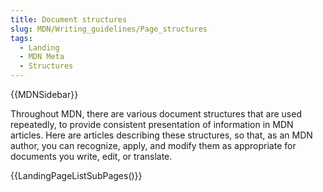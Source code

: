 ```yaml
---
title: Document structures
slug: MDN/Writing_guidelines/Page_structures
tags:
  - Landing
  - MDN Meta
  - Structures
---
```


{{MDNSidebar}}

Throughout MDN, there are various document structures that are used repeatedly, to provide consistent presentation of information in MDN articles. Here are articles describing these structures, so that, as an MDN author, you can recognize, apply, and modify them as appropriate for documents you write, edit, or translate.

{{LandingPageListSubPages()}}
